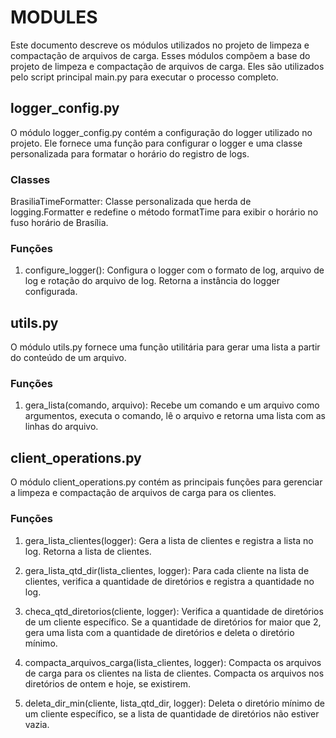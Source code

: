 # MODULES

Este documento descreve os módulos utilizados no projeto de limpeza e compactação de arquivos de carga.
Esses módulos compõem a base do projeto de limpeza e compactação de arquivos de carga. Eles são utilizados pelo script principal main.py para executar o processo completo.

## logger_config.py
O módulo logger_config.py contém a configuração do logger utilizado no projeto. Ele fornece uma função para configurar o logger e uma classe personalizada para formatar o horário do registro de logs.

### Classes

BrasiliaTimeFormatter: Classe personalizada que herda de logging.Formatter e redefine o método formatTime para exibir o horário no fuso horário de Brasília.

### Funções

1. configure_logger(): Configura o logger com o formato de log, arquivo de log e rotação do arquivo de log. Retorna a instância do logger configurada.

## utils.py
O módulo utils.py fornece uma função utilitária para gerar uma lista a partir do conteúdo de um arquivo.

### Funções

1. gera_lista(comando, arquivo): Recebe um comando e um arquivo como argumentos, executa o comando, lê o arquivo e retorna uma lista com as linhas do arquivo.

## client_operations.py
O módulo client_operations.py contém as principais funções para gerenciar a limpeza e compactação de arquivos de carga para os clientes.

### Funções

1. gera_lista_clientes(logger): Gera a lista de clientes e registra a lista no log. Retorna a lista de clientes.

2. gera_lista_qtd_dir(lista_clientes, logger): Para cada cliente na lista de clientes, verifica a quantidade de diretórios e registra a quantidade no log.

3. checa_qtd_diretorios(cliente, logger): Verifica a quantidade de diretórios de um cliente específico. Se a quantidade de diretórios for maior que 2, gera uma lista com a quantidade de diretórios e deleta o diretório mínimo.

4. compacta_arquivos_carga(lista_clientes, logger): Compacta os arquivos de carga para os clientes na lista de clientes. Compacta os arquivos nos diretórios de ontem e hoje, se existirem.

5. deleta_dir_min(cliente, lista_qtd_dir, logger): Deleta o diretório mínimo de um cliente específico, se a lista de quantidade de diretórios não estiver vazia.

